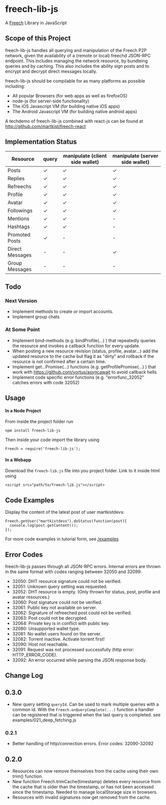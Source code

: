 # freech-lib-js
A [Freech](http://github.com/martkist/freech-core) Library in JavaScript

## Scope of this Project

freech-lib-js handles all querying and manipulation of the Freech P2P network, given the availability of a (remote or local) freechd JSON-RPC endpoint. This includes managing the network resource, by bundleing queries and by caching. This also includes the ability sign posts and to encrypt and decrypt direct messages locally.

freech-lib-js should be compilable for as many platforms as possible including:
- All popular Browsers (for web apps as well as firefoxOS)
- node-js (for server-side functionality)
- The iOS Javascript VM (for building native iOS apps)
- The Android Javascript VM (for building native android apps)

A techdemo of freech-lib-js combined with react-js can be found at http://github.com/martkist/freech-react

## Implementation Status

 Resource | query | manipulate (client side wallet) | manipulate (server side wallet) 
------|-----|-----|------|
 Posts     	| ✓     |                          ✓  |	✓						
 Replies     	| ✓     |                      ✓      |	✓						
 Refreechs     	| ✓     |                      ✓      |	✓						
 Profile     	| ✓     |                      ✓      |	✓						
 Avatar     	| ✓     |                      ✓      |	✓						
 Followings   	| ✓     |                      ✓      |	✓						
 Mentions     	| ✓     |                      ✓      |	-						
 Hashtags     	| ✓     |                      ✓      |	-						
 Promoted Posts|  ✓    |  -                         |	-						
 Direct Messages| -    |           -                 |	✓					
 Group Messages| -    |           -                 |	-						

## Todo

### Next Version

* Implement methods to create or import accounts.
* Implement group chats

### At Some Point

* Implement bind-methods (e.g. bindProfile(...) ) that repeatedly queries the resource and invokes a callback function for every update.
* When posting a new resource revision (status, profile, avatar...) add the updated resource to the cache but flag it as "dirty" and rollback if the resource is not confirmed after a certain time.
* Implement get...Promise(...) functions (e.g. getProfilePromise(...) ) that work with https://github.com/yortus/asyncawait to avoid callback hells
* Implement code specific error functions (e.g. "errorfunc_32052" catches errors with code 32052)

## Usage

#### In a Node Project

From inside the project folder run
```
npm install freech-lib-js
```
Then inside your code import the library using
```
Freech = require('freech-lib-js');
```

#### In a Webapp

Download the `freech-lib.js` file into you project folder. Link to it inside html using
```
<script src="path/to/freech-lib.js"></script>
```

## Code Examples

Display the content of the latest post of user martkistdevs:

```
Freech.getUser("martkistdevs").doStatus(function(post){
  console.log(post.getContent());  
});
```

For more code examples in tutorial form, see [/examples](https://github.com/martkist/freech-lib-js/tree/master/examples)

## Error Codes

freech-lib-js passes through all JSON-RPC errors. Internal errors are thrown in the same format with codes ranging between 32050 and 32099:

* 32050: DHT resource signature could not be verified.
* 32051: Unknown query setting was requested.
* 32052: DHT resource is empty. (Only thrown for status, post, profile and avatar resources.)
* 32060: Post signature could not be verified.
* 32061: Public key not available on server.
* 32062: Signature of refreeched post could not be verified.
* 32063: Post could not be decrypted.
* 32064: Private key is in conflict with public key.
* 32080: Unsupported wallet type.
* 32081: No wallet users found on the server.
* 32082: Torrent inactive. Activate torrent first!
* 32090: Host not reachable.
* 32091: Request was not processed successfully (http error: HTTP_ERROR_CODE).
* 32092: An error occurred while parsing the JSON response body.

## Change Log

## 0.3.0

* New query setting `queryId`. Can be used to mark multiple queries with a common id. With the `Freech.onQueryComplete(...)` function a handler can be registered that is triggered when the last query is completed. see examples/021_deep_fetching.js

### 0.2.1

* Better handling of http/connection errors. Error codes: 32090-32092

## 0.2.0

* Resources can now remove themselves from the cache using their own trim() function.
* New function Freech.trimCache(timestamp) deletes every resource from the cache that is older than the timestamp, or has not been accessed since the timestamp. Needed to manage localStorage size in browsers.
* Resources with invalid signatures now get removed from the cache.
